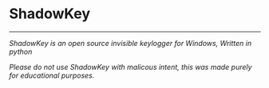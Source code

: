 # ShadowKey
-----------------------

_ShadowKey is an open source invisible keylogger for Windows, Written in python_

_Please do not use ShadowKey with malicous intent, this was made purely for educational purposes._
